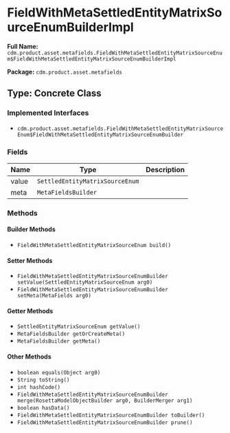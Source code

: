 # FieldWithMetaSettledEntityMatrixSourceEnumBuilderImpl

**Full Name:** `cdm.product.asset.metafields.FieldWithMetaSettledEntityMatrixSourceEnum$FieldWithMetaSettledEntityMatrixSourceEnumBuilderImpl`

**Package:** `cdm.product.asset.metafields`

## Type: Concrete Class

### Implemented Interfaces

- `cdm.product.asset.metafields.FieldWithMetaSettledEntityMatrixSourceEnum$FieldWithMetaSettledEntityMatrixSourceEnumBuilder`

### Fields

| Name | Type | Description |
|------|------|-------------|
| value | `SettledEntityMatrixSourceEnum` |  |
| meta | `MetaFieldsBuilder` |  |

### Methods

#### Builder Methods

- `FieldWithMetaSettledEntityMatrixSourceEnum build()`

#### Setter Methods

- `FieldWithMetaSettledEntityMatrixSourceEnumBuilder setValue(SettledEntityMatrixSourceEnum arg0)`
- `FieldWithMetaSettledEntityMatrixSourceEnumBuilder setMeta(MetaFields arg0)`

#### Getter Methods

- `SettledEntityMatrixSourceEnum getValue()`
- `MetaFieldsBuilder getOrCreateMeta()`
- `MetaFieldsBuilder getMeta()`

#### Other Methods

- `boolean equals(Object arg0)`
- `String toString()`
- `int hashCode()`
- `FieldWithMetaSettledEntityMatrixSourceEnumBuilder merge(RosettaModelObjectBuilder arg0, BuilderMerger arg1)`
- `boolean hasData()`
- `FieldWithMetaSettledEntityMatrixSourceEnumBuilder toBuilder()`
- `FieldWithMetaSettledEntityMatrixSourceEnumBuilder prune()`

